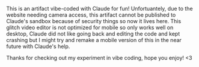This is an artifact vibe-coded with Claude for fun! Unfortuantely, due to the website needing camera access, this artifact cannot be published to Claude's sandbox because of security things so now it lives here. 
This glitch video editor is not optimized for mobile so only works well on desktop, Claude did not like going back and editing the code and kept crashing but I might try and remake a mobile version of this in the near future with Claude's help.

Thanks for checking out my experiment in vibe coding, hope you enjoy! <3
